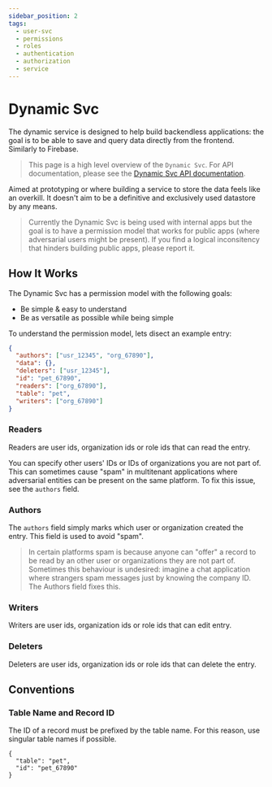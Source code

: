 ```yaml
---
sidebar_position: 2
tags:
  - user-svc
  - permissions
  - roles
  - authentication
  - authorization
  - service
---
```


# Dynamic Svc

The dynamic service is designed to help build backendless applications: the goal is to be able to save and query data directly from the frontend. Similarly to Firebase.

> This page is a high level overview of the `Dynamic Svc`. For API documentation, please see the [Dynamic Svc API documentation](/docs/singulatron/query).

Aimed at prototyping or where building a service to store the data feels like an overkill. It doesn't aim to be a definitive and exclusively used datastore by any means.

> Currently the Dynamic Svc is being used with internal apps but the goal is to have a permission model that works for public apps (where adversarial users might be present). If you find a logical inconsitency that hinders building public apps, please report it.

## How It Works

The Dynamic Svc has a permission model with the following goals:

- Be simple & easy to understand
- Be as versatile as possible while being simple

To understand the permission model, lets disect an example entry:

```json
{
  "authors": ["usr_12345", "org_67890"],
  "data": {},
  "deleters": ["usr_12345"],
  "id": "pet_67890",
  "readers": ["org_67890"],
  "table": "pet",
  "writers": ["org_67890"]
}
```

### Readers

Readers are user ids, organization ids or role ids that can read the entry.

You can specify other users' IDs or IDs of organizations you are not part of. This can sometimes cause "spam" in multitenant applications where adversarial entities can be present on the same platform. To fix this issue, see the `authors` field.

### Authors

The `authors` field simply marks which user or organization created the entry. This field is used to avoid "spam".

> In certain platforms spam is because anyone can "offer" a record to be read by an other user or organizations they are not part of. Sometimes this behaviour is undesired: imagine a chat application where strangers spam messages just by knowing the company ID. The Authors field fixes this.

### Writers

Writers are user ids, organization ids or role ids that can edit entry.

### Deleters

Deleters are user ids, organization ids or role ids that can delete the entry.

## Conventions

### Table Name and Record ID

The ID of a record must be prefixed by the table name. For this reason, use singular table names if possible.

```
{
  "table": "pet",
  "id": "pet_67890"
}
```
